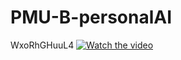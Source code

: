 # PMU-B-personalAI
WxoRhGHuuL4
[![Watch the video](http://img.youtube.com/vi/WxoRhGHuuL4/0.jpg)](https://youtu.be/WxoRhGHuuL4)
